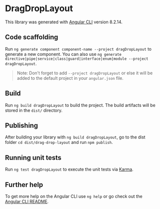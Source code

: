 # DragDropLayout

This library was generated with [Angular CLI](https://github.com/angular/angular-cli) version 8.2.14.

## Code scaffolding

Run `ng generate component component-name --project dragDropLayout` to generate a new component. You can also use `ng generate directive|pipe|service|class|guard|interface|enum|module --project dragDropLayout`.
> Note: Don't forget to add `--project dragDropLayout` or else it will be added to the default project in your `angular.json` file. 

## Build

Run `ng build dragDropLayout` to build the project. The build artifacts will be stored in the `dist/` directory.

## Publishing

After building your library with `ng build dragDropLayout`, go to the dist folder `cd dist/drag-drop-layout` and run `npm publish`.

## Running unit tests

Run `ng test dragDropLayout` to execute the unit tests via [Karma](https://karma-runner.github.io).

## Further help

To get more help on the Angular CLI use `ng help` or go check out the [Angular CLI README](https://github.com/angular/angular-cli/blob/master/README.md).
